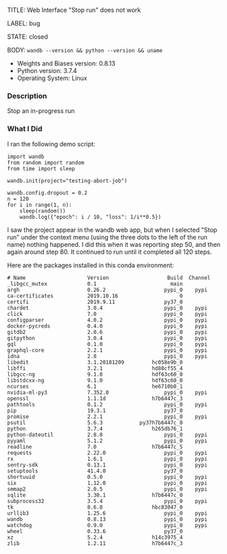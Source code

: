 TITLE:
Web Interface "Stop run" does not work

LABEL:
bug

STATE:
closed

BODY:
`wandb --version && python --version && uname`

* Weights and Biases version: 0.8.13
* Python version: 3.7.4
* Operating System: Linux

### Description

Stop an in-progress run

### What I Did
I ran the following demo script:
```
import wandb
from random import random
from time import sleep

wandb.init(project="testing-abort-job")

wandb.config.dropout = 0.2
n = 120
for i in range(1, n):
    sleep(random())
    wandb.log({"epoch": i / 10, "loss": 1/i**0.5})
```

I saw the project appear in the wandb web app, but when I selected "Stop run" under the context menu (using the three dots to the left of the run name) nothing happened. I did this when it was reporting step 50, and then again around step 80. It continued to run until it completed all 120 steps.

Here are the packages installed in this conda environment:

```
# Name                    Version                   Build  Channel
_libgcc_mutex             0.1                        main  
argh                      0.26.2                   pypi_0    pypi
ca-certificates           2019.10.16                    0  
certifi                   2019.9.11                py37_0  
chardet                   3.0.4                    pypi_0    pypi
click                     7.0                      pypi_0    pypi
configparser              4.0.2                    pypi_0    pypi
docker-pycreds            0.4.0                    pypi_0    pypi
gitdb2                    2.0.6                    pypi_0    pypi
gitpython                 3.0.4                    pypi_0    pypi
gql                       0.1.0                    pypi_0    pypi
graphql-core              2.2.1                    pypi_0    pypi
idna                      2.8                      pypi_0    pypi
libedit                   3.1.20181209         hc058e9b_0  
libffi                    3.2.1                hd88cf55_4  
libgcc-ng                 9.1.0                hdf63c60_0  
libstdcxx-ng              9.1.0                hdf63c60_0  
ncurses                   6.1                  he6710b0_1  
nvidia-ml-py3             7.352.0                  pypi_0    pypi
openssl                   1.1.1d               h7b6447c_3  
pathtools                 0.1.2                    pypi_0    pypi
pip                       19.3.1                   py37_0  
promise                   2.2.1                    pypi_0    pypi
psutil                    5.6.3            py37h7b6447c_0  
python                    3.7.4                h265db76_1  
python-dateutil           2.8.0                    pypi_0    pypi
pyyaml                    5.1.2                    pypi_0    pypi
readline                  7.0                  h7b6447c_5  
requests                  2.22.0                   pypi_0    pypi
rx                        1.6.1                    pypi_0    pypi
sentry-sdk                0.13.1                   pypi_0    pypi
setuptools                41.4.0                   py37_0  
shortuuid                 0.5.0                    pypi_0    pypi
six                       1.12.0                   pypi_0    pypi
smmap2                    2.0.5                    pypi_0    pypi
sqlite                    3.30.1               h7b6447c_0  
subprocess32              3.5.4                    pypi_0    pypi
tk                        8.6.8                hbc83047_0  
urllib3                   1.25.6                   pypi_0    pypi
wandb                     0.8.13                   pypi_0    pypi
watchdog                  0.9.0                    pypi_0    pypi
wheel                     0.33.6                   py37_0  
xz                        5.2.4                h14c3975_4  
zlib                      1.2.11               h7b6447c_3  
```



